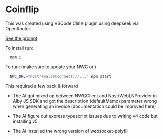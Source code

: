 # Coinflip

This was created using VSCode Cline plugin using deepseek via OpenRouter.

[See the prompt](./prompt.txt)

To install run:

```bash
  npm i
```

To run: (make sure to update your NWC url)

```bash
  NWC_URL="nostr+walletconnect://..." npm start
```

This required a few back & forward

- The AI got mixed up between NWCClient and NostrWebLNProvider in Alby JS SDK and got the description (defaultMemo) parameter wrong when generating an invoice (documentation could be improved here)

- The AI figure out express typescript issues due to writing v4 code but installing v5

- The AI installed the wrong version of websocket-polyfill
